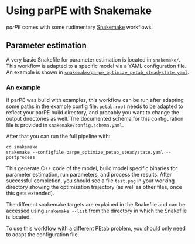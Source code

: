 # Using parPE with Snakemake

*parPE* comes with some rudimentary 
[Snakemake](https://snakemake.readthedocs.io/en/stable/) workflows.


## Parameter estimation

A very basic Snakefile for parameter estimation is located in `snakemake/`.
This workflow is adapted to a specific model via a YAML configuration file.
An example is shown in 
[`snakemake/parpe_optimize_petab_steadystate.yaml`](../snakemake/parpe_optimize_petab_steadystate.yaml).


### An example

If parPE was build with examples, this workflow can be run after adapting
some paths in the example config file. `petab.root` needs to be adapted to
reflect your parPE build directory, and probably you want to change the output
directories as well. The documented schema for this configuration file is
provided in `snakemake/config.schema.yaml`.

After that you can run the full pipeline with:

    cd snakemake
    snakemake --configfile parpe_optimize_petab_steadystate.yaml -- postprocess

This generate C++ code of the model, build model specific binaries for
parameter estimation, run parameters, and process the results.
After successful completion, you should see a file `test.png` in your working
directory showing the optimization trajectory (as well as other files, once
this gets extended).

The different snakemake targets are explained in the Snakefile and can be
accessed using `snakemake --list` from the directory in which the Snakefile
is located.

To use this workflow with a different PEtab problem, you should only need to
adapt the configuration file. 
